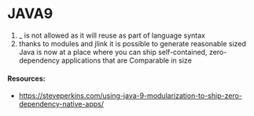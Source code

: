 # JAVA9
 
1.  _ is not allowed as it will reuse as part of language syntax
0. thanks to modules  and jlink it is possible to generate reasonable sized Java is now at a place where you can ship self-contained, zero-dependency applications that are Comparable<Integer> in size
 
 
#### Resources:
- https://steveperkins.com/using-java-9-modularization-to-ship-zero-dependency-native-apps/